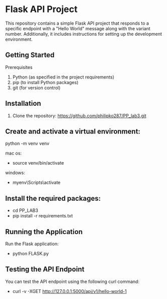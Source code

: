 # Flask API Project

 This repository contains a simple Flask API project that responds to a specific endpoint with a "Hello World" message along with the variant number. Additionally, it includes instructions for setting up the development environment.

## Getting Started
 Prerequisites

1. Python (as specified in the project requirements)
2. pip (to install Python packages)
3. git (for version control)

## Installation
1. Clone the repository: https://github.com/philipko287/PP_lab3.git
## Create and activate a virtual environment:
python -m venv venv

mac os:
- source venv/bin/activate

windows:
- myenv\Scripts\activate
## Install the required packages:
- cd PP_LAB3
- pip install -r requirements.txt
## Running the Application
Run the Flask application:
- python FLASK.py 
## Testing the API Endpoint
You can test the API endpoint using the following curl command:
- curl -v -XGET http://127.0.0.1:5000/api/v1/hello-world-1
